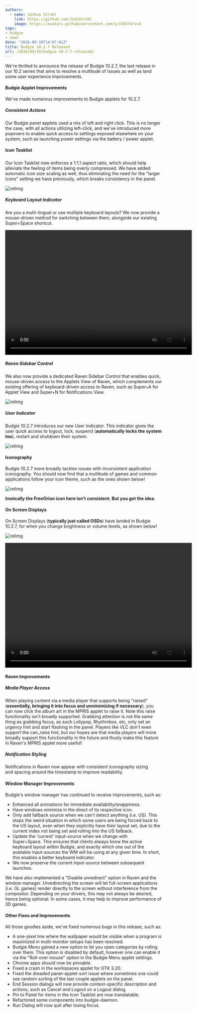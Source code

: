 ```yaml
---
authors:
  - name: Joshua Strobl
    link: https://github.com/JoshStrobl
    image: https://avatars.githubusercontent.com/u/156574?v=4
tags:
- budgie
- news
date: "2016-09-10T14:07:01Z"
title: Budgie 10.2.7 Released
url: /2016/09/10/budgie-10-2-7-released/
---
```


We're thrilled to announce the release of Budgie 10.2.7, the last release in our 10.2 series that aims to resolve a multitude of issues as well as land some user experience improvements. 

#### Budgie Applet Improvements

We've made numerous improvements to Budgie applets for 10.2.7.

##### Consistent Actions

Our Budgie panel applets used a mix of left and right click. This is no longer the case, with all actions utilizing left-click, and we've introduced more popovers to enable quick access to settings exposed elsewhere on your system, such as launching power 
settings via the battery / power applet.

##### Icon Tasklist

Our Icon Tasklist now enforces a 1:1.1 aspect ratio, which should help alleviate the feeling of items being overly compressed. We have added automatic icon size scaling as well, thus eliminating the need for the "larger icons" setting we have previously, 
which breaks consistency in the panel.

![relimg](icon-tasklist.png)

##### Keyboard Layout Indicator

Are you a multi-lingual or use multiple keyboard layouts? We now provide a mouse-driven method for switching between them, alongside our existing Super+Space shortcut.

<video class="aligncenter" src="/2016/09/10/budgie-10-2-7-released/keyboard-layout-vid.mp4" autoplay="autoplay" loop="loop" controls="controls" width="600px" height="400px"></video>

##### Raven Sidebar Control

We also now provide a dedicated Raven Sidebar Control that enables quick, mouse-driven access to the Applets View of Raven, which complements our existing offering of keyboard-driven access to Raven, such as Super+A for Applet View and Super+N for 
Notifications View.

![relimg](raven-sidepane-control.png)

##### User Indicator

Budgie 10.2.7 introduces our new User Indicator. This indicator gives the user quick access to logout, lock, suspend (**automatically locks the system too**), restart and shutdown their system.

![relimg](user-indicator.png)

#### Iconography

Budgie 10.2.7 more broadly tackles issues with inconsistent application iconography. You should now find that a multitude of games and common applications follow your icon theme, such as the ones shown below!

![relimg](icon-fixes.png)

**Ironically the FreeOrion icon here isn't consistent. But you get the idea.**

#### On Screen Displays

On Screen Displays (**typically just called OSDs**) have landed in Budgie 10.2.7, for when you change brightness or volume levels, as shown below!

![relimg](osd.png)

<video class="aligncenter" src="/2016/09/10/budgie-10-2-7-released/ods.mp4" autoplay="autoplay" loop="loop" controls="controls" width="600px" height="400px"></video>

#### Raven Improvements

##### Media Player Access

When playing content via a media player that supports being "raised" (**essentially, bringing it into focus and unminimizing if necessary**), you can now click the album art in the MPRIS applet to raise it. Note this raise functionality isn't broadly 
supported. Grabbing attention is not the same thing as grabbing focus, as such Lollypop, Rhythmbox, etc, only set an urgency hint and start flashing in the panel. Players like VLC don't even support the can_raise hint, but our hopes are that media players 
will more broadly support this functionality in the future and thusly make this feature in Raven's MPRIS applet more useful!

##### Notification Styling

Notifications in Raven now appear with consistent iconography sizing and spacing around the timestamp to improve readability.

#### Window Manager Improvements

Budgie's window manager has continued to receive improvements, such as:

- Enhanced all animations for immediate availability/snappiness.
- Have windows minimize in the direct of its respective icon.
- Only add fallback source when we can't detect anything (i.e. US). This stops the weird situation in which some users are being forced back to the US layout, even when they explicitly have their layout set, due to the current index not being set and rolling into 
the US fallback.
- Update the 'current' input-source when we change with Super+Space. This ensures that clients always know the active keyboard layout within Budgie, and exactly which one out of the available input-sources the WM will be using at any given time. In short, 
this enables a better keyboard indicator.
- We now preserve the current input-source between subsequent launches.

We have also implemented a "Disable unredirect" option in Raven and the window manager. Unredirecting the screen will let full-screen applications (i.e. GL games) render directly to the screen without interference from the compositor. Depending on your 
drivers, this may not always be desired, hence being optional. In some cases, it may help to improve performance of 3D games.

#### Other Fixes and Improvements

All those goodies aside, we've fixed numerous bugs in this release, such as:

- A one-pixel line where the wallpaper would be visible when a program is maximized in multi-monitor setups has been resolved.
- Budgie Menu gained a new option to let you open categories by rolling over them. This option is disabled by default, however one can enable it via the "Roll-over mouse" option in the Budgie Menu applet settings.
- Chrome apps should now be pinnable.
- Fixed a crash in the workspaces applet for GTK 3.20.
- Fixed the dreaded panel-applet-sort issue where sometimes one could see random sorting of the last couple applets on the panel.
- End Session dialogs will now provide context-specific description and actions, such as Cancel and Logout on a Logout dialog.
- Pin to Panel for items in the Icon Tasklist are now translatable.
- Refactored some components into budgie-daemon.
- Run Dialog will now quit after losing focus.
